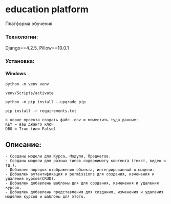 # education platform
Платформа обучения  

### Технологии: 
Django==4.2.5, Pillow==10.0.1


### Установка: 
#### Windows
`python -m venv venv`

`venv/Scripts/activate`

`python -m pip install --upgrade pip`

`pip install -r requirements.txt`

`в корне проекта создать файл .env и поместить туда данные:`  
`KEY = ваш джанго ключ`  
`DBG = True (или False)`  

## Описание:  
`- Созданы модели для Курса, Модуля, Предметов.`  
`- Созданы модели для разных типов содержимогу контента (текст, видео и тд.).`  
`- Добавлен порядок отображения объекта, интегрированный в модели.`  
`- Добавлен аутентификация и permissions для создания, изменения и удаления курсов(CRUD).`  
`- Добавлен добавлены шаблоны для для создания, изменения и удаления курсов.`  
`- Добавлен добавлены представления для создания, изменения и удаления моделей курсов и шаблоны для этого.`  
